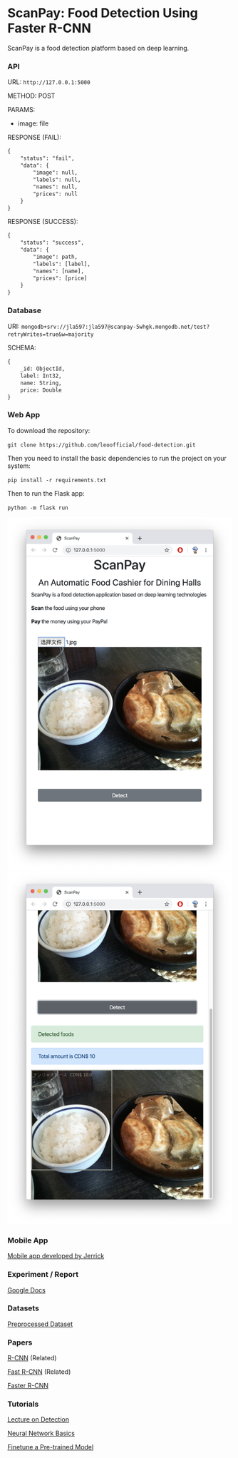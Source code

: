 # ScanPay: Food Detection Using Faster R-CNN

ScanPay is a food detection platform based on deep learning.

### API

URL: `http://127.0.0.1:5000`

METHOD: POST

PARAMS:
- image: file

RESPONSE (FAIL):
```
{
    "status": "fail",
    "data": {
        "image": null,
        "labels": null,
        "names": null,
        "prices": null
    }
}
```
RESPONSE (SUCCESS):
```
{
    "status": "success",
    "data": {
        "image": path,
        "labels": [label],
        "names": [name],
        "prices": [price]
    }
}
```

### Database

URI: `mongodb+srv://jla597:jla597@scanpay-5whgk.mongodb.net/test?retryWrites=true&w=majority`

SCHEMA:
```
{
    _id: ObjectId,
    label: Int32,
    name: String,
    price: Double
}
```

### Web App

To download the repository:

`git clone https://github.com/leoofficial/food-detection.git`

Then you need to install the basic dependencies to run the project on your system:

`
pip install -r requirements.txt
`

Then to run the Flask app:

`python -m flask run`

![](./docs/截屏2020-03-16上午2.03.43.png)
![](./docs/截屏2020-03-16上午2.03.57.png)

### Mobile App

[Mobile app developed by Jerrick](https://github.com/JerrickCai/foodRecognitionApp)

### Experiment / Report

[Google Docs](https://docs.google.com/document/d/1Xrz1bQRj7HlFYtqOIWdIlWOK060So0lePB57yRNKV8s)


### Datasets

[Preprocessed Dataset](https://drive.google.com/file/d/101hzCMlGhmegbX-8san278gAVEds_Qit/view?usp=sharing)


### Papers

[R-CNN](https://arxiv.org/pdf/1311.2524.pdf) (Related)

[Fast R-CNN](https://arxiv.org/pdf/1504.08083.pdf) (Related)

[Faster R-CNN](https://arxiv.org/pdf/1506.01497.pdf)


### Tutorials

[Lecture on Detection](https://www.youtube.com/watch?v=nDPWywWRIRo)

[Neural Network Basics](https://pytorch.org/tutorials/beginner/deep_learning_60min_blitz.html)

[Finetune a Pre-trained Model](https://pytorch.org/tutorials/intermediate/torchvision_tutorial.html)